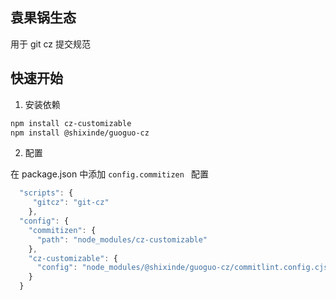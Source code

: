 ## 袁果锅生态

用于 git cz 提交规范

## 快速开始

1. 安装依赖

```bash
npm install cz-customizable
npm install @shixinde/guoguo-cz
```

2. 配置

在 package.json 中添加 `config.commitizen ` 配置

```js
  "scripts": {
     "gitcz": "git-cz"
    },
  "config": {
    "commitizen": {
      "path": "node_modules/cz-customizable"
    },
    "cz-customizable": {
      "config": "node_modules/@shixinde/guoguo-cz/commitlint.config.cjs"
    }
  }

```
